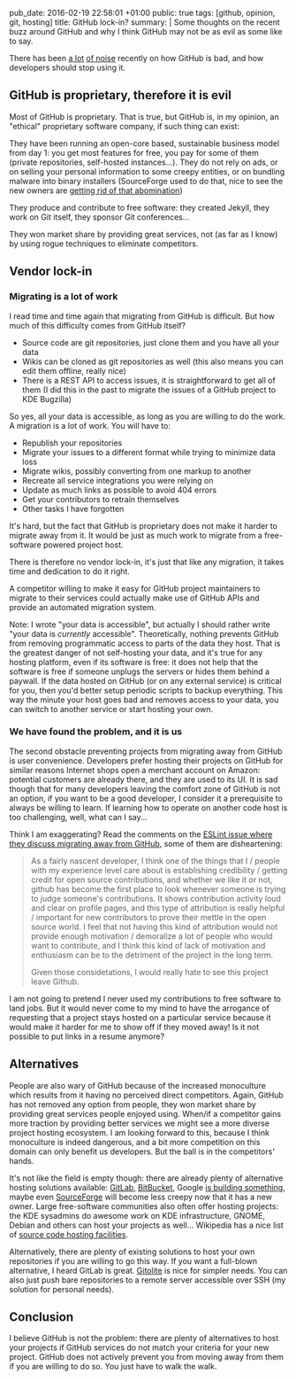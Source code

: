 pub_date: 2016-02-19 22:58:01 +01:00
public: true
tags: [github, opinion, git, hosting]
title: GitHub lock-in?
summary: |
    Some thoughts on the recent buzz around GitHub and why I think GitHub may not be as evil as some like to say.

There has been [a lot][noise1] [of noise][noise2] recently on how GitHub is bad, and how developers should stop using it.

[noise1]: http://blog.schiessle.org/2016/02/12/the-next-generation-of-code-hosting-platforms/?utm_content=buffer1b401&utm_medium=social&utm_source=twitter.com&utm_campaign=buffer
[noise2]: http://uk.businessinsider.com/github-the-full-inside-story-2016-2?r=US&IR=T

## GitHub is proprietary, therefore it is evil

Most of GitHub is proprietary. That is true, but GitHub is, in my opinion, an "ethical" proprietary software company, if such thing can exist:

They have been running an open-core based, sustainable business model from day 1: you get most features for free, you pay for some of them (private repositories, self-hosted instances...). They do not rely on ads, or on selling your personal information to some creepy entities, or on bundling malware into binary installers (SourceForge used to do that, nice to see the new owners are [getting rid of that abomination][sfdevshare])

They produce and contribute to free software: they created Jekyll, they work on Git itself, they sponsor Git conferences...

They won market share by providing great services, not (as far as I know) by using rogue techniques to eliminate competitors.

[sfdevshare]: https://sourceforge.net/blog/sourceforge-acquisition-and-future-plans/

## Vendor lock-in

### Migrating is a lot of work

I read time and time again that migrating from GitHub is difficult. But how much of this difficulty comes from GitHub itself?

- Source code are git repositories, just clone them and you have all your data
- Wikis can be cloned as git repositories as well (this also means you can edit them offline, really nice)
- There is a REST API to access issues, it is straightforward to get all of them (I did this in the past to migrate the issues of a GitHub project to KDE Bugzilla)

So yes, all your data is accessible, as long as you are willing to do the work. A migration is a lot of work. You will have to:

- Republish your repositories
- Migrate your issues to a different format while trying to minimize data loss
- Migrate wikis, possibly converting from one markup to another
- Recreate all service integrations you were relying on
- Update as much links as possible to avoid 404 errors
- Get your contributors to retrain themselves
- Other tasks I have forgotten

It's hard, but the fact that GitHub is proprietary does not make it harder to migrate away from it. It would be just as much work to migrate from a free-software powered project host.

There is therefore no vendor lock-in, it's just that like any migration, it takes time and dedication to do it right.

A competitor willing to make it easy for GitHub project maintainers to migrate to their services could actually make use of GitHub APIs and provide an automated migration system.

Note: I wrote "your data is accessible", but actually I should rather write "your data is *currently* accessible". Theoretically, nothing prevents GitHub from removing programmatic access to parts of the data they host. That is the greatest danger of not self-hosting your data, and it's true for any hosting platform, even if its software is free: it does not help that the software is free if someone unplugs the servers or hides them behind a paywall. If the data hosted on GitHub (or on any external service) is critical for you, then you'd better setup periodic scripts to backup everything. This way the minute your host goes bad and removes access to your data, you can switch to another service or start hosting your own.

### We have found the problem, and it is us

The second obstacle preventing projects from migrating away from GitHub is user convenience. Developers prefer hosting their projects on GitHub for similar reasons Internet shops open a merchant account on Amazon: potential customers are already there, and they are used to its UI. It is sad though that for many developers leaving the comfort zone of GitHub is not an option, if you want to be a good developer, I consider it a prerequisite to always be willing to learn. If learning how to operate on another code host is too challenging, well, what can I say...

Think I am exaggerating? Read the comments on the [ESLint issue where they discuss migrating away from GitHub][eslint], some of them are disheartening:

> As a fairly nascent developer, I think one of the things that I / people with my experience level care about is establishing credibility / getting credit for open source contributions, and whether we like it or not, github has become the first place to look whenever someone is trying to judge someone's contributions. It shows contribution activity loud and clear on profile pages, and this type of attribution is really helpful / important for new contributors to prove their mettle in the open source world. I feel that not having this kind of attribution would not provide enough motivation / demoralize a lot of people who would want to contribute, and I think this kind of lack of motivation and enthusiasm can be to the detriment of the project in the long term.
>
> Given those considetations, I would really hate to see this project leave Github.

[eslint]: https://github.com/eslint/eslint/issues/5205

I am not going to pretend I never used my contributions to free software to land jobs. But it would never come to my mind to have the arrogance of requesting that a project stays hosted on a particular service because it would make it harder for me to show off if they moved away! Is it not possible to put links in a resume anymore?

## Alternatives

People are also wary of GitHub because of the increased monoculture which results from it having no perceived direct competitors. Again, GitHub has not removed any option from people, they won market share by providing great services people enjoyed using. When/if a competitor gains more traction by providing better services we might see a more diverse project hosting ecosystem. I am looking forward to this, because I think monoculture is indeed dangerous, and a bit more competition on this domain can only benefit us developers. But the ball is in the competitors' hands.

It's not like the field is empty though: there are already plenty of alternative hosting solutions available: [GitLab][], [BitBucket][], Google [is building something][gg], maybe even [SourceForge][] will become less creepy now that it has a new owner. Large free-software communities also often offer hosting projects: the KDE sysadmins do awesome work on KDE infrastructure, GNOME, Debian and others can host your projects as well... Wikipedia has a nice list of [source code hosting facilities][wk].

Alternatively, there are plenty of existing solutions to host your own repositories if you are willing to go this way. If you want a full-blown alternative, I heard GitLab is great. [Gitolite][] is nice for simpler needs. You can also just push bare repositories to a remote server accessible over SSH (my solution for personal needs).

## Conclusion

I believe GitHub is not the problem: there are plenty of alternatives to host your projects if GitHub services do not match your criteria for your new project. GitHub does not actively prevent you from moving away from them if you are willing to do so. You just have to walk the walk.

[wk]: https://en.wikipedia.org/wiki/Comparison_of_source_code_hosting_facilities
[GitLab]: http://gitlab.com
[BitBucket]: http://bitbucket.org
[SourceForge]: http://sourceforge.net
[gg]: https://cloud.google.com/source-repositories/
[Gitolite]: http://gitolite.com/gitolite/

